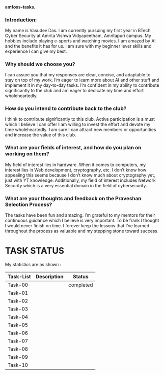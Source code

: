 #### amfoss-tasks.

### Introduction:

My name is Vasudev Das. I am currently pursuing my first year in BTech Cyber Security at Amrita Vishwa Vidyapeetham, Amritapuri campus. My hobbies include playing e-sports and watching movies. I am amazed by AI and the benefits it has for us. I am sure with my beginner lever skills and experience l can give my best.

### Why should we choose you?

 I can assure you that my responses are clear, concise, and adaptable to stay on top of my work. I’m eager to learn more about AI and other stuff and implement it in my day-to-day tasks. I’m confident in my ability to contribute significantly to the club and am eager to dedicate my time and effort wholeheartedly.

### How do you intend to contribute back to the club?

I think to contribute significantly to this club, Active participation is a  must which I believe I can offer I am willing to invest the effort and devote my time wholeheartedly. I am sure l can attract new members or opportunities and increase the value of this club.

 ### What are your fields of interest, and how do you plan on working on them?

 My field of interest lies in hardware. When it comes to computers, my interest lies in Web development, cryptography, etc. I don’t know how appealing this seems because I don’t know much about cryptography yet, just with YT knowledge. Additionally, my field of interest includes Network Security which is a very essential domain in the field of cybersecurity.

 ### What are your thoughts and feedback on the Praveshan Selection Process?
 The tasks have been fun and amazing. I’m grateful to my mentors for their continuous guidance which l believe is very important. To be frank I thought l would never finish on time. l forever keep the lessons that I’ve learned throughout the process as valuable and my stepping stone toward success.

# TASK STATUS
My statistics are as shown :

| Task-List  | Description  | Status     |
|------------|--------------|------------|
| Task-00    |              | completed  |
| Task-01    |              |            |
| Task-02    |              |            |
| Task-03    |              |            |              
| Task-04    |              |            |
| Task-05    |              |            |
| Task-06    |              |            |
| Task-07    |              |            | 
| Task-08    |              |            | 
| Task-09    |              |            |  
| Task-10    |              |            |  
